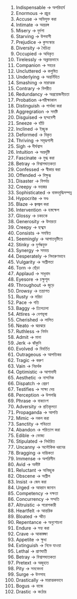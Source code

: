 1) Indispensable -> অপরিহার্য
2) Enormous -> প্রচুর
3) Accuse -> অভিযুক্ত করা
4) Intimate -> অন্তরঙ্গ
5) Misery -> দুর্দশা
6) Starving -> উপবাসী
7) Prejudice -> কুসংস্কার
8) Diversity -> বৈচিত্র্য
9) Occupied -> অধিকৃত
10) Tirelessly -> অক্লান্তভাবে
11) Companion -> সহচর
12) Uncluttered -> কলুষিত
13) Underlying -> অন্তর্নিহিত
14) Smashing -> মারাত্মক
15) Contrary -> বিপরীত
16) Redundancy -> অপ্রয়োজনীয়তা
17) Probation ->পরীক্ষাকাল
18) Distinguish -> পার্থক্য করা
19) Aggregration -> সমষ্টি
20) Disguised -> ছদ্মবেশী
21) Sneeze -> হাঁচি
22) Inclined -> ইচ্ছুক
23) Deformed -> বিকৃত
24) Thriving -> সমৃদ্ধশালী
25) Sigh -> দীর্ঘশ্বাস
26) Intuition -> অন্তর্দৃষ্টি
27) Fascinate -> মুগ্ধ করা
28) Betray -> বিশ্বাসঘাতকতা
29) Confessed -> স্বীকার করা
30) Offended -> বিক্ষুব্ধ
31) Disaster -> বিপর্যয়
32) Creepy -> ভয়ঙ্কর
33) Sophisticated -> বাস্তববুদ্ধিসম্পন্ন
34) Hypocrite -> ভণ্ড
35) Blaze -> জ্বলজ্বল করা
36) Intervention -> হস্তক্ষেপ
37) Glossy -> চকচকে
38) Generosity -> উদারতা
39) Creepy -> ছম্ছমে
40) Consists -> সমন্বিত
41) Seemingly -> আপাতদৃষ্টিতে
42) Stinky -> দুর্গন্ধযুক্ত
43) Synergy -> সমন্বয়
44) Desperately -> নিদারুণভাবে
45) Vulgarity -> অশ্লীলতা
46) Torn -> ছেঁড়া
47) Applaud -> সাধুবাদ
48) Eyesore  -> চক্ষুশূল
49) Throughout -> জুড়ে
50) Drowsy -> তন্দ্রাগত
51) Rusty -> মরিচা
52) Pace -> গতি
53) Baggy -> ঢিলেঢালা
54) Attires -> বেশভূষা
55) Cherished -> লালিত
56) Neato -> ঝরঝরে
57) Ruthless -> নির্মম
58) Admit -> মানা
59) Jerk -> ঝাঁকুনি
60) Evolved -> বিবর্তিত  
61) Outrageous -> আপত্তিকর
62) Tragic -> করুণ 
63) Vain -> নিরর্থক
64) Optimistic -> আশাবাদী
65) Aesthetic -> নান্দনিক
66) Dispatch -> প্রেরণ
67) Testifies -> সাক্ষ্য দেয়
68) Perception -> উপলব্ধি
69) Phrase -> বাক্যাংশ
70) Adversity -> প্রতিকূলতা
71) Propaganda -> আপত্তি
72) Mimic -> নকল করা
73) Sanctity -> পবিত্রতা
74) Abandon -> পরিত্যাগ করা
75) Edible -> ভোজ্য
76) Stipulated -> নির্ধারিত
77) Uncanny -> অলৌকিক ধরনের
78) Bragging -> দাম্ভিকতা
79) Immense -> অপরিসীম
80) Avid -> অভীষ্ট
81) Reluctant -> অনিচ্ছুক
82) Obscene -> অশ্লীল
83) Insist -> জেদ করা
84) Urged -> আহ্বান জানান 
85) Competency -> দক্ষতা
86) Concurrency -> সম্মতি
87) Altruistic -> পরোপকারী
88) Heartfelt -> আন্তরিক
89) Bloated -> স্ফীত
90) Repentance -> অনুশোচনা
91) Endure -> সহ্য করা
92) Crave -> আকাঙ্ক্ষা 
93) Appetite -> ক্ষুধা
94) Extinguish -> নিভে যাওয়া
95) Lethal -> প্রাণঘাতী
96) Betray -> বিশ্বাসঘাতকতা
97) Pretext -> অজুহাত
98) Pity -> সমবেদনা
99) Surge -> উত্সাহ
100) Drastically -> মারাত্মকভাবে
101) Bogus -> বাজে
102) Drastic -> কঠোর   
